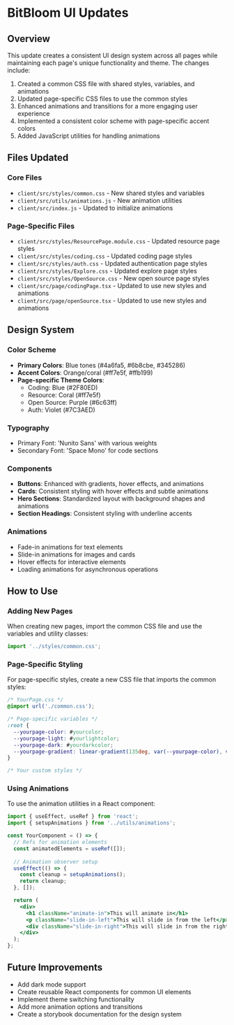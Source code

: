 # BitBloom UI Updates

## Overview
This update creates a consistent UI design system across all pages while maintaining each page's unique functionality and theme. The changes include:

1. Created a common CSS file with shared styles, variables, and animations
2. Updated page-specific CSS files to use the common styles
3. Enhanced animations and transitions for a more engaging user experience
4. Implemented a consistent color scheme with page-specific accent colors
5. Added JavaScript utilities for handling animations

## Files Updated

### Core Files
- `client/src/styles/common.css` - New shared styles and variables
- `client/src/utils/animations.js` - New animation utilities
- `client/src/index.js` - Updated to initialize animations

### Page-Specific Files
- `client/src/styles/ResourcePage.module.css` - Updated resource page styles
- `client/src/styles/coding.css` - Updated coding page styles
- `client/src/styles/auth.css` - Updated authentication page styles
- `client/src/styles/Explore.css` - Updated explore page styles
- `client/src/styles/OpenSource.css` - New open source page styles
- `client/src/page/codingPage.tsx` - Updated to use new styles and animations
- `client/src/page/openSource.tsx` - Updated to use new styles and animations

## Design System

### Color Scheme
- **Primary Colors**: Blue tones (#4a6fa5, #6b8cbe, #345286)
- **Accent Colors**: Orange/coral (#ff7e5f, #ffb199)
- **Page-specific Theme Colors**:
  - Coding: Blue (#2F80ED)
  - Resource: Coral (#ff7e5f)
  - Open Source: Purple (#6c63ff)
  - Auth: Violet (#7C3AED)

### Typography
- Primary Font: 'Nunito Sans' with various weights
- Secondary Font: 'Space Mono' for code sections

### Components
- **Buttons**: Enhanced with gradients, hover effects, and animations
- **Cards**: Consistent styling with hover effects and subtle animations
- **Hero Sections**: Standardized layout with background shapes and animations
- **Section Headings**: Consistent styling with underline accents

### Animations
- Fade-in animations for text elements
- Slide-in animations for images and cards
- Hover effects for interactive elements
- Loading animations for asynchronous operations

## How to Use

### Adding New Pages
When creating new pages, import the common CSS file and use the variables and utility classes:

```jsx
import '../styles/common.css';
```

### Page-Specific Styling
For page-specific styles, create a new CSS file that imports the common styles:

```css
/* YourPage.css */
@import url('./common.css');

/* Page-specific variables */
:root {
  --yourpage-color: #yourcolor;
  --yourpage-light: #yourlightcolor;
  --yourpage-dark: #yourdarkcolor;
  --yourpage-gradient: linear-gradient(135deg, var(--yourpage-color), var(--yourpage-light));
}

/* Your custom styles */
```

### Using Animations
To use the animation utilities in a React component:

```jsx
import { useEffect, useRef } from 'react';
import { setupAnimations } from '../utils/animations';

const YourComponent = () => {
  // Refs for animation elements
  const animatedElements = useRef([]);
  
  // Animation observer setup
  useEffect(() => {
    const cleanup = setupAnimations();
    return cleanup;
  }, []);

  return (
    <div>
      <h1 className="animate-in">This will animate in</h1>
      <p className="slide-in-left">This will slide in from the left</p>
      <div className="slide-in-right">This will slide in from the right</div>
    </div>
  );
};
```

## Future Improvements
- Add dark mode support
- Create reusable React components for common UI elements
- Implement theme switching functionality
- Add more animation options and transitions
- Create a storybook documentation for the design system